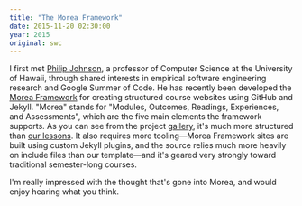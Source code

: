 ```yaml
---
title: "The Morea Framework"
date: 2015-11-20 02:30:00
year: 2015
original: swc
---
```

<p>
  I first met <a href="http://philipmjohnson.org/">Philip Johnson</a>,
  a professor of Computer Science at the University of Hawaii,
  through shared interests in empirical software engineering research
  and Google Summer of Code.
  He has recently been developed the <a href="http://morea-framework.github.io/">Morea Framework</a>
  for creating structured course websites using GitHub and Jekyll.
  "Morea" stands for "Modules, Outcomes, Readings, Experiences, and Assessments",
  which are the five main elements the framework supports.
  As you can see from the project <a href="http://morea-framework.github.io/gallery.html">gallery</a>,
  it's much more structured than <a href="http://swcarpentry.github.io/lesson-example/">our lessons</a>.
  It also requires more tooling&mdash;Morea Framework sites are built using custom Jekyll plugins,
  and the source relies much more heavily on include files than our template&mdash;and
  it's geared very strongly toward traditional semester-long courses.
</p>
<p>
  I'm really impressed with the thought that's gone into Morea,
  and would enjoy hearing what you think.
</p>
